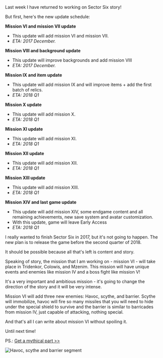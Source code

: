 Last week I have returned to working on Sector Six story!

But first, here's the new update schedule:

**Mission VI and mission VII update**
* This update will add mission VI and mission VII.
* *ETA: 2017 December.*

**Mission VIII and background update**
* This update will improve backgrounds and add mission VIII
* *ETA: 2017 December.*

**Mission IX and item update**
* This update will add mission IX and will improve items + add the first batch of relics.
* *ETA: 2018 Q1*

**Mission X update**
* This update will add mission X.
* *ETA: 2018 Q1*

**Mission XI update**
* This update will add mission XI.
* *ETA: 2018 Q1*

**Mission XII update**
* This update will add mission XII.
* *ETA: 2018 Q1*

**Mission XIII update**
* This update will add mission XIII.
* *ETA: 2018 Q1*

**Mission XIV and last game update**
* This update will add mission XIV, some endgame content and all remaining achievements, new save system and avatar customization.
* With this update, game will leave Early Access
* *ETA: 2018 Q1*

I really wanted to finish Sector Six in 2017, but it's not going to happen.
The new plan is to release the game before the second quarter of 2018.

It should be possible because all that's left is content and story.

Speaking of story, the mission that I am working on - mission VI - will take place in Tridenkor, Colowis, and Mzenim.
This mission will have unique events and enemies like mission IV and a boss fight like mission V!

It's a very important and ambitious mission - it's going to change the direction of the story and it will be very intense.

Mission VI will add three new enemies: Havoc, scythe, and barrier.
Scythe will immobilize, havoc will fire so many missiles that you will need to hide under the special shield to survive and the barrier is similar to barricades from mission IV, just capable of attacking, nothing special.

And that's all I can write about mission VI without spoiling it.

Until next time!

PS.: [Get a mythical part >>](http://zuurix.com/community/)

![Havoc, scythe and barrier segment](https://github.com/Zuurix/Zuurix.github.io/blob/master/images/echo%2090/Scythe%20and%20havoc%202017.11.28.png?raw=true)
